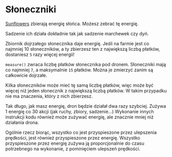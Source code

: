 # Słoneczniki
[Sunflowers](objects/sunflower) zbierają energię słońca. Możesz zebrać tę energię.

Sadzenie ich działa dokładnie tak jak sadzenie marchewek czy dyń.

Zbiornik dojrzałego słonecznika daje energię. 
Jeśli na farmie jest co najmniej 10 słoneczników, a ty zbierzesz ten z największą liczbą płatków, dostaniesz `5` razy więcej energii!

`measure()` zwraca liczbę płatków słonecznika pod dronem.
Słoneczniki mają co najmniej `7`, a maksymalnie `15` płatków.
Można je zmierzyć zanim są całkowicie dojrzałe.

Kilka słoneczników może mieć tę samą liczbę płatków, więc może być więcej niż jeden słonecznik z największą liczbą płatków. W takim przypadku nie ma znaczenia, który z nich zbierzesz.

Tak długo, jak masz energię, dron będzie działał dwa razy szybciej.
Zużywa 1 energię co 30 akcji (jak ruchy, zbiory, sadzenie...)
Wykonanie innych instrukcji kodu również może zużywać energię, ale znacznie mniej niż działania drona.

Ogólnie rzecz biorąc, wszystko co jest przyspieszone przez ulepszenia prędkości, jest również przyspieszone przez energię.
Wszystko przyspieszone przez energię zużywa ją proporcjonalnie do czasu potrzebnego na wykonanie, z pominięciem ulepszeń prędkości.